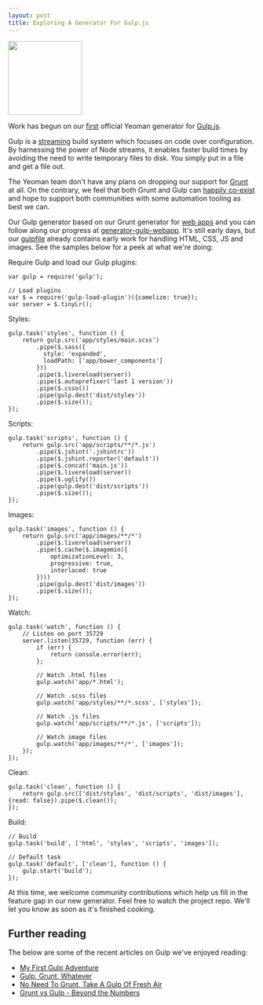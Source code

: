 ```yaml
---
layout: post
title: Exploring A Generator For Gulp.js
---
```


<img src="http://i.imgur.com/TXdznhb.png" style="width:150px"/>

Work has begun on our [first](https://github.com/yeoman/generator-gulp-webapp) official Yeoman generator for [Gulp.js](http://gulp.js). 

Gulp is a [streaming](https://github.com/substack/stream-handbook) build system which focuses on code over configuration. By harnessing the power of Node streams, it enables faster build times by avoiding the need to write temporary files to disk. You simply put in a file and get a file out. 

The Yeoman team don't have any plans on dropping our support for [Grunt](http://gruntjs.com) at all. On the contrary, we feel that both Grunt and Gulp can [happily co-exist](https://github.com/yeoman/yeoman/issues/1232) and hope to support both communities with some automation tooling as best we can.


Our Gulp generator based on our Grunt generator for [web apps](http://github.com/yeoman/generator-webapp) and you can follow along our progress at [generator-gulp-webapp](https://github.com/yeoman/generator-gulp-webapp). It's still early days, but our [gulpfile](https://github.com/yeoman/generator-gulp-webapp/blob/master/app/templates/gulpfile.js) already contains early work for handling HTML, CSS, JS and images. See the samples below for a peek at what we're doing:

Require Gulp and load our Gulp plugins:

```
var gulp = require('gulp');

// Load plugins
var $ = require('gulp-load-plugin')({camelize: true});
var server = $.tinyLr();
```

Styles:

```
gulp.task('styles', function () {
    return gulp.src('app/styles/main.scss')
        .pipe($.sass({
          style: 'expanded',
          loadPath: ['app/bower_components']
        }))
        .pipe($.livereload(server))
        .pipe($.autoprefixer('last 1 version'))
        .pipe($.csso())
        .pipe(gulp.dest('dist/styles'))
        .pipe($.size());
});
```

Scripts:

```
gulp.task('scripts', function () {
    return gulp.src('app/scripts/**/*.js')
        .pipe($.jshint('.jshintrc'))
        .pipe($.jshint.reporter('default'))
        .pipe($.concat('main.js'))
        .pipe($.livereload(server))
        .pipe($.uglify())
        .pipe(gulp.dest('dist/scripts'))
        .pipe($.size());
});
```

Images:

```
gulp.task('images', function () {
    return gulp.src('app/images/**/*')
        .pipe($.livereload(server))
        .pipe($.cache($.imagemin({
            optimizationLevel: 3,
            progressive: true,
            interlaced: true
        })))
        .pipe(gulp.dest('dist/images'))
        .pipe($.size());
});
```

Watch:

```
gulp.task('watch', function () {
    // Listen on port 35729
    server.listen(35729, function (err) {
        if (err) {
            return console.error(err);
        };

        // Watch .html files
        gulp.watch('app/*.html');

        // Watch .scss files
        gulp.watch('app/styles/**/*.scss', ['styles']);

        // Watch .js files
        gulp.watch('app/scripts/**/*.js', ['scripts']);

        // Watch image files
        gulp.watch('app/images/**/*', ['images']);
    });
});
```

Clean:

```
gulp.task('clean', function () {
    return gulp.src(['dist/styles', 'dist/scripts', 'dist/images'], {read: false}).pipe($.clean());
});
```

Build:

```
// Build
gulp.task('build', ['html', 'styles', 'scripts', 'images']);

// Default task
gulp.task('default', ['clean'], function () {
    gulp.start('build');
});
```

At this time, we welcome community contributions which help us fill in the feature gap in our new generator. Feel free to watch the project repo. We'll let you know as soon as it's finished cooking.

## Further reading

The below are some of the recent articles on Gulp we've enjoyed reading:

* [My First Gulp Adventure](http://blog.ponyfoo.com/2014/01/27/my-first-gulp-adventure)
* [Gulp, Grunt, Whatever](http://blog.ponyfoo.com/2014/01/09/gulp-grunt-whatever)
* [No Need To Grunt, Take A Gulp Of Fresh Air](http://travismaynard.com/writing/no-need-to-grunt-take-a-gulp-of-fresh-air)
* [Grunt vs Gulp - Beyond the Numbers](http://jaysoo.ca/2014/01/27/gruntjs-vs-gulpjs/)
